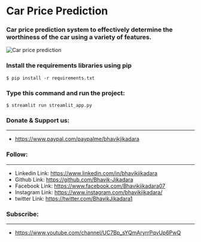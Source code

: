 # Car Price Prediction
### Car price prediction system to effectively determine the worthiness of the car using a variety of features.

![Car price prediction](https://miro.medium.com/v2/resize:fit:1200/1*ftnM93QhlS0A7I55QegbrA.jpeg)

### Install the requirements libraries using pip
    $ pip install -r requirements.txt

### Type this command and run the project:
    $ streamlit run streamlit_app.py

###  Donate & Support us:
----------
* https://www.paypal.com/paypalme/bhavikjikadara

### Follow:
----------
* Linkedin Link: https://www.linkedin.com/in/bhavikjikadara
* Github Link: https://github.com/Bhavik-Jikadara
* Facebook Link: https://www.facebook.com/Bhavikjikadara07
* Instagram Link: https://www.instagram.com/bhavikjikadara/
* twitter Link: https://twitter.com/BhavikJikadara1

###  Subscribe:
----------
* https://www.youtube.com/channel/UC7Bp_sYQmAryrrPqvUp6PwQ